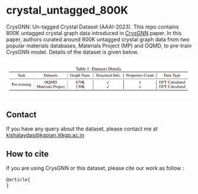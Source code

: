 # crystal_untagged_800K

CrysGNN: Un-tagged Crystal Dataset (AAAI-2023). This repo contains 800K untagged crystal graph data introduced in [CrysGNN](https://kdmsit.github.io/assets/pdf/CrysGNN_Full.pdf) paper. 
In this paper, authors curated around 800K untagged crystal graph data from two popular materials databases, Materials Project (MP) and OQMD, to pre-train CrysGNN model. Details of the dataset is given below.

![Dataset diagram](assets/dataset.png)

## Contact

If you have any query about the dataset, please contact me at [kishalaydas@kgpian.iitkgp.ac.in](kishalaydas@kgpian.iitkgp.ac.in)

## How to cite

If you are using CrysGNN or this dataset, please cite our work as follow :

```
@article{
}
```
